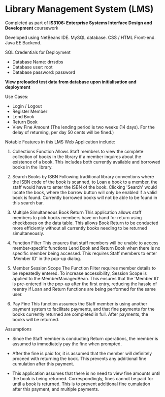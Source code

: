 # Library Management System (LMS)
Completed as part of <b>IS3106: Enterprise Systems Interface Design and Development</b> coursework

Developed using NetBeans IDE. MySQL database. CSS / HTML Front-end. Java EE Backend.

SQL Credentials for Deployment
- Database Name: drrsdbs
- Database user: root
- Database password: password

<b>View preloaded test data from database upon initialisation and deployment</b>

Use Cases:
- Login / Logout
- Register Member
- Lend Book
- Return Book
- View Fine Amount (The lending period is two weeks (14 days). For the delay of returning, per day 50 cents will be fined.)

Notable Features in this LMS Web Application include:

1. Collections Function
Allows Staff members to view the complete collection of books in the library if a member inquires about the existence of a book. This includes both currently available and borrowed books in the library.

2. Search Books by ISBN
Following traditional library conventions where the ISBN code of the book is scanned, to Loan a book to a member, the staff would have to enter the ISBN of the book. Clicking 'Search' would locate the book, where the borrow button will only be enabled if a valid book is found. Currently borrowed books will not be able to be found in this search bar.

3. Multiple Simultaneous Book Return
This application allows staff members to pick books members have on hand for return using checkboxes on the data table. This allows Book Return to be conducted more efficiently without all currently books needing to be returned simultaneously.

4. Function Filter
This ensures that staff members will be unable to access member-specific functions Lend Book and Return Book when there is no specific member being accessed. This requires Staff members to enter 'Member ID' in the pop-up dialog.

5. Member Session Scope
The Function Filter requires member details to be repeatedly entered. To increase accessibility, Session Scope is applied to the MemberManagedBean. This ensures that the 'Member ID' is pre-entered in the pop-up after the first entry, reducing the hassle of reentry if Loan and Return functions are being performed for the same user.

6. Pay Fine
This function assumes the Staff member is using another payment system to facilitate payments, and that fine payments for the books currently returned are completed in full. After payments, the books will be returned.

Assumptions

- Since the Staff member is conducting Return operations, the member is assumed to immediately pay the fine when prompted.

- After the fine is paid for, it is assumed that the member will definitely proceed with returning the book. This prevents any additional fine cumulation after this payment.

- This application assumes that there is no need to view fine amounts until the book is being returned. Correspondingly, fines cannot be paid for until a book is returned. This is to prevent additional fine cumulation after this payment, and multiple payments.
